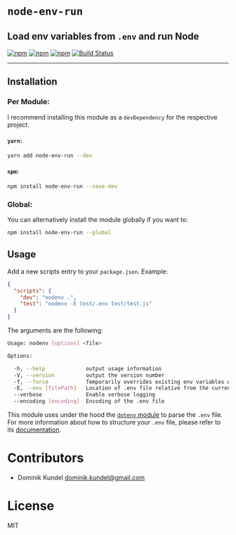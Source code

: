 # `node-env-run`
## Load env variables from `.env` and run Node

[![npm](https://img.shields.io/npm/v/node-env-run.svg?style=flat-square)](https://npmjs.com/packages/node-env-run) [![npm](https://img.shields.io/npm/dt/node-env-run.svg?style=flat-square)](https://npmjs.com/packages/node-env-run) [![npm](https://img.shields.io/npm/l/node-env-run.svg?style=flat-square)](/LICENSE) [![Build Status](https://travis-ci.org/dkundel/node-env-run.svg?branch=master)](https://travis-ci.org/dkundel/node-env-run)

---

## Installation

### Per Module:

I recommend installing this module as a `devDependency` for the respective project.

#### `yarn`:

```bash
yarn add node-env-run --dev
```

#### `npm`:

```bash
npm install node-env-run --save-dev
```

### Global:

You can alternatively install the module globally if you want to:

```bash
npm install node-env-run --global 
```

## Usage 

Add a new scripts entry to your `package.json`. Example:

```json
{
  "scripts": {
    "dev": "nodenv .",
    "test": "nodenv -E test/.env test/test.js" 
  }
}
```

The arguments are the following:

```bash
Usage: nodenv [options] <file>

Options:

  -h, --help             output usage information
  -V, --version          output the version number
  -f, --force            Temporarily overrides existing env variables with the ones in the .env file
  -E, --env [filePath]   Location of .env file relative from the current working directory
  --verbose              Enable verbose logging
  --encoding [encoding]  Encoding of the .env file
```

This module uses under the hood the [`dotenv` module](https://www.npmjs.com/package/dotenv) to parse the `.env` file. For more information about how to structure your `.env` file, please refer to its [documentation](https://www.npmjs.com/package/dotenv#rules).

# Contributors

- Dominik Kundel <dominik.kundel@gmail.com>

# License

MIT